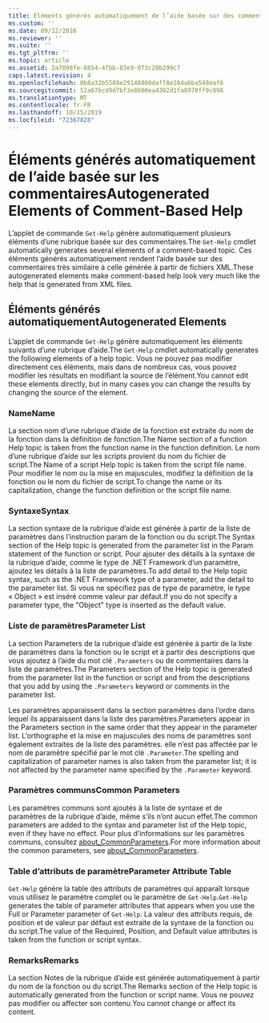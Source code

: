 ```yaml
---
title: Éléments générés automatiquement de l’aide basée sur des commentaires | Microsoft Docs
ms.custom: ''
ms.date: 09/12/2016
ms.reviewer: ''
ms.suite: ''
ms.tgt_pltfrm: ''
ms.topic: article
ms.assetid: 2a7098fe-0854-4fbb-83e9-073c20b299c7
caps.latest.revision: 4
ms.openlocfilehash: 0b8a32b5588e29148800daff8e104abba548eaf6
ms.sourcegitcommit: 52a67bcd9d7bf3e8600ea4302d1fa8970ff9c998
ms.translationtype: MT
ms.contentlocale: fr-FR
ms.lasthandoff: 10/15/2019
ms.locfileid: "72367828"
---
```

# <a name="autogenerated-elements-of-comment-based-help"></a><span data-ttu-id="ff4e7-102">Éléments générés automatiquement de l’aide basée sur les commentaires</span><span class="sxs-lookup"><span data-stu-id="ff4e7-102">Autogenerated Elements of Comment-Based Help</span></span>

<span data-ttu-id="ff4e7-103">L’applet de commande `Get-Help` génère automatiquement plusieurs éléments d’une rubrique basée sur des commentaires.</span><span class="sxs-lookup"><span data-stu-id="ff4e7-103">The `Get-Help` cmdlet automatically generates several elements of a comment-based topic.</span></span> <span data-ttu-id="ff4e7-104">Ces éléments générés automatiquement rendent l’aide basée sur des commentaires très similaire à celle générée à partir de fichiers XML.</span><span class="sxs-lookup"><span data-stu-id="ff4e7-104">These autogenerated elements make comment-based help look very much like the help that is generated from XML files.</span></span>

## <a name="autogenerated-elements"></a><span data-ttu-id="ff4e7-105">Éléments générés automatiquement</span><span class="sxs-lookup"><span data-stu-id="ff4e7-105">Autogenerated Elements</span></span>

<span data-ttu-id="ff4e7-106">L’applet de commande `Get-Help` génère automatiquement les éléments suivants d’une rubrique d’aide.</span><span class="sxs-lookup"><span data-stu-id="ff4e7-106">The `Get-Help` cmdlet automatically generates the following elements of a help topic.</span></span> <span data-ttu-id="ff4e7-107">Vous ne pouvez pas modifier directement ces éléments, mais dans de nombreux cas, vous pouvez modifier les résultats en modifiant la source de l’élément.</span><span class="sxs-lookup"><span data-stu-id="ff4e7-107">You cannot edit these elements directly, but in many cases you can change the results by changing the source of the element.</span></span>

### <a name="name"></a><span data-ttu-id="ff4e7-108">Name</span><span class="sxs-lookup"><span data-stu-id="ff4e7-108">Name</span></span>

<span data-ttu-id="ff4e7-109">La section nom d’une rubrique d’aide de la fonction est extraite du nom de la fonction dans la définition de fonction.</span><span class="sxs-lookup"><span data-stu-id="ff4e7-109">The Name section of a function Help topic is taken from the function name in the function definition.</span></span> <span data-ttu-id="ff4e7-110">Le nom d’une rubrique d’aide sur les scripts provient du nom du fichier de script.</span><span class="sxs-lookup"><span data-stu-id="ff4e7-110">The Name of a script Help topic is taken from the script file name.</span></span> <span data-ttu-id="ff4e7-111">Pour modifier le nom ou la mise en majuscules, modifiez la définition de la fonction ou le nom du fichier de script.</span><span class="sxs-lookup"><span data-stu-id="ff4e7-111">To change the name or its capitalization, change the function definition or the script file name.</span></span>

### <a name="syntax"></a><span data-ttu-id="ff4e7-112">Syntaxe</span><span class="sxs-lookup"><span data-stu-id="ff4e7-112">Syntax</span></span>

<span data-ttu-id="ff4e7-113">La section syntaxe de la rubrique d’aide est générée à partir de la liste de paramètres dans l’instruction param de la fonction ou du script.</span><span class="sxs-lookup"><span data-stu-id="ff4e7-113">The Syntax section of the Help topic is generated from the parameter list in the Param statement of the function or script.</span></span> <span data-ttu-id="ff4e7-114">Pour ajouter des détails à la syntaxe de la rubrique d’aide, comme le type de .NET Framework d’un paramètre, ajoutez les détails à la liste de paramètres.</span><span class="sxs-lookup"><span data-stu-id="ff4e7-114">To add detail to the Help topic syntax, such as the .NET Framework type of a parameter, add the detail to the parameter list.</span></span> <span data-ttu-id="ff4e7-115">Si vous ne spécifiez pas de type de paramètre, le type « Object » est inséré comme valeur par défaut.</span><span class="sxs-lookup"><span data-stu-id="ff4e7-115">If you do not specify a parameter type, the "Object" type is inserted as the default value.</span></span>

### <a name="parameter-list"></a><span data-ttu-id="ff4e7-116">Liste de paramètres</span><span class="sxs-lookup"><span data-stu-id="ff4e7-116">Parameter List</span></span>

<span data-ttu-id="ff4e7-117">La section Parameters de la rubrique d’aide est générée à partir de la liste de paramètres dans la fonction ou le script et à partir des descriptions que vous ajoutez à l’aide du mot clé `.Parameters` ou de commentaires dans la liste de paramètres.</span><span class="sxs-lookup"><span data-stu-id="ff4e7-117">The Parameters section of the Help topic is generated from the parameter list in the function or script and from the descriptions that you add by using the `.Parameters` keyword or comments in the parameter list.</span></span>

<span data-ttu-id="ff4e7-118">Les paramètres apparaissent dans la section paramètres dans l’ordre dans lequel ils apparaissent dans la liste des paramètres.</span><span class="sxs-lookup"><span data-stu-id="ff4e7-118">Parameters appear in the Parameters section in the same order that they appear in the parameter list.</span></span> <span data-ttu-id="ff4e7-119">L’orthographe et la mise en majuscules des noms de paramètres sont également extraites de la liste des paramètres. elle n’est pas affectée par le nom de paramètre spécifié par le mot clé `.Parameter`.</span><span class="sxs-lookup"><span data-stu-id="ff4e7-119">The spelling and capitalization of parameter names is also taken from the parameter list; it is not affected by the parameter name specified by the `.Parameter` keyword.</span></span>

### <a name="common-parameters"></a><span data-ttu-id="ff4e7-120">Paramètres communs</span><span class="sxs-lookup"><span data-stu-id="ff4e7-120">Common Parameters</span></span>

<span data-ttu-id="ff4e7-121">Les paramètres communs sont ajoutés à la liste de syntaxe et de paramètres de la rubrique d’aide, même s’ils n’ont aucun effet.</span><span class="sxs-lookup"><span data-stu-id="ff4e7-121">The common parameters are added to the syntax and parameter list of the Help topic, even if they have no effect.</span></span> <span data-ttu-id="ff4e7-122">Pour plus d’informations sur les paramètres communs, consultez [about_CommonParameters](/powershell/module/microsoft.powershell.core/about/about_commonparameters).</span><span class="sxs-lookup"><span data-stu-id="ff4e7-122">For more information about the common parameters, see [about_CommonParameters](/powershell/module/microsoft.powershell.core/about/about_commonparameters).</span></span>

### <a name="parameter-attribute-table"></a><span data-ttu-id="ff4e7-123">Table d’attributs de paramètre</span><span class="sxs-lookup"><span data-stu-id="ff4e7-123">Parameter Attribute Table</span></span>

<span data-ttu-id="ff4e7-124">`Get-Help` génère la table des attributs de paramètres qui apparaît lorsque vous utilisez le paramètre complet ou le paramètre de `Get-Help`.</span><span class="sxs-lookup"><span data-stu-id="ff4e7-124">`Get-Help` generates the table of parameter attributes that appears when you use the Full or Parameter parameter of `Get-Help`.</span></span> <span data-ttu-id="ff4e7-125">La valeur des attributs requis, de position et de valeur par défaut est extraite de la syntaxe de la fonction ou du script.</span><span class="sxs-lookup"><span data-stu-id="ff4e7-125">The value of the Required, Position, and Default value attributes is taken from the function or script syntax.</span></span>

### <a name="remarks"></a><span data-ttu-id="ff4e7-126">Remarks</span><span class="sxs-lookup"><span data-stu-id="ff4e7-126">Remarks</span></span>

<span data-ttu-id="ff4e7-127">La section Notes de la rubrique d’aide est générée automatiquement à partir du nom de la fonction ou du script.</span><span class="sxs-lookup"><span data-stu-id="ff4e7-127">The Remarks section of the Help topic is automatically generated from the function or script name.</span></span> <span data-ttu-id="ff4e7-128">Vous ne pouvez pas modifier ou affecter son contenu.</span><span class="sxs-lookup"><span data-stu-id="ff4e7-128">You cannot change or affect its content.</span></span>
